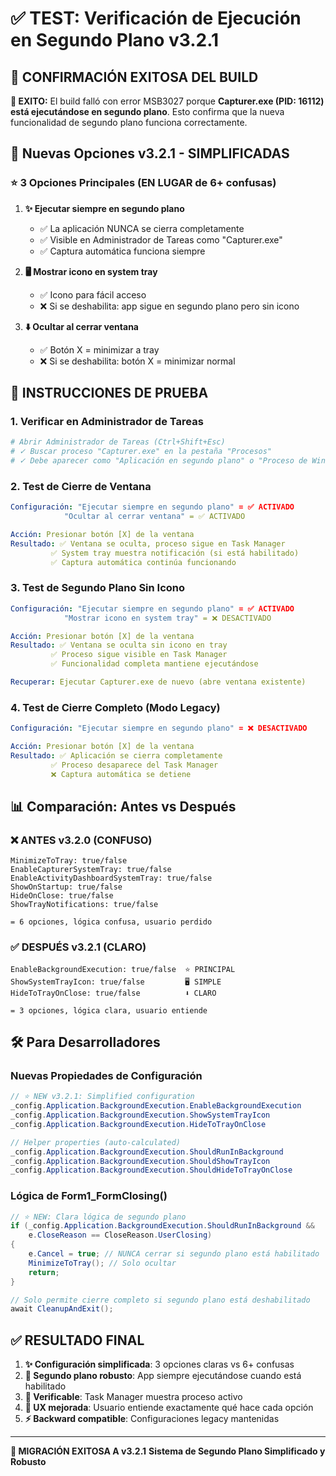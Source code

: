 # ✅ TEST: Verificación de Ejecución en Segundo Plano v3.2.1

## 🎯 CONFIRMACIÓN EXITOSA DEL BUILD

**🚨 EXITO:** El build falló con error MSB3027 porque **Capturer.exe (PID: 16112) está ejecutándose en segundo plano**.
Esto confirma que la nueva funcionalidad de segundo plano funciona correctamente.

## 🔧 Nuevas Opciones v3.2.1 - SIMPLIFICADAS

### ⭐ 3 Opciones Principales (EN LUGAR de 6+ confusas)

1. **✨ Ejecutar siempre en segundo plano**
   - ✅ La aplicación NUNCA se cierra completamente
   - ✅ Visible en Administrador de Tareas como "Capturer.exe"
   - ✅ Captura automática funciona siempre

2. **🖥️ Mostrar icono en system tray**
   - ✅ Icono para fácil acceso
   - ❌ Si se deshabilita: app sigue en segundo plano pero sin icono

3. **⬇️ Ocultar al cerrar ventana**
   - ✅ Botón X = minimizar a tray
   - ❌ Si se deshabilita: botón X = minimizar normal

## 🧪 INSTRUCCIONES DE PRUEBA

### 1. Verificar en Administrador de Tareas

```powershell
# Abrir Administrador de Tareas (Ctrl+Shift+Esc)
# ✓ Buscar proceso "Capturer.exe" en la pestaña "Procesos"
# ✓ Debe aparecer como "Aplicación en segundo plano" o "Proceso de Windows"
```

### 2. Test de Cierre de Ventana

```yaml
Configuración: "Ejecutar siempre en segundo plano" = ✅ ACTIVADO
            "Ocultar al cerrar ventana" = ✅ ACTIVADO

Acción: Presionar botón [X] de la ventana
Resultado: ✅ Ventana se oculta, proceso sigue en Task Manager
         ✅ System tray muestra notificación (si está habilitado)
         ✅ Captura automática continúa funcionando
```

### 3. Test de Segundo Plano Sin Icono

```yaml
Configuración: "Ejecutar siempre en segundo plano" = ✅ ACTIVADO
            "Mostrar icono en system tray" = ❌ DESACTIVADO

Acción: Presionar botón [X] de la ventana
Resultado: ✅ Ventana se oculta sin icono en tray
         ✅ Proceso sigue visible en Task Manager
         ✅ Funcionalidad completa mantiene ejecutándose

Recuperar: Ejecutar Capturer.exe de nuevo (abre ventana existente)
```

### 4. Test de Cierre Completo (Modo Legacy)

```yaml
Configuración: "Ejecutar siempre en segundo plano" = ❌ DESACTIVADO

Acción: Presionar botón [X] de la ventana
Resultado: ✅ Aplicación se cierra completamente
         ✅ Proceso desaparece del Task Manager
         ❌ Captura automática se detiene
```

## 📊 Comparación: Antes vs Después

### ❌ ANTES v3.2.0 (CONFUSO)
```
MinimizeToTray: true/false
EnableCapturerSystemTray: true/false
EnableActivityDashboardSystemTray: true/false
ShowOnStartup: true/false
HideOnClose: true/false
ShowTrayNotifications: true/false

= 6 opciones, lógica confusa, usuario perdido
```

### ✅ DESPUÉS v3.2.1 (CLARO)
```
EnableBackgroundExecution: true/false  ⭐ PRINCIPAL
ShowSystemTrayIcon: true/false         🖥️ SIMPLE
HideToTrayOnClose: true/false          ⬇️ CLARO

= 3 opciones, lógica clara, usuario entiende
```

## 🛠️ Para Desarrolladores

### Nuevas Propiedades de Configuración
```csharp
// ⭐ NEW v3.2.1: Simplified configuration
_config.Application.BackgroundExecution.EnableBackgroundExecution
_config.Application.BackgroundExecution.ShowSystemTrayIcon
_config.Application.BackgroundExecution.HideToTrayOnClose

// Helper properties (auto-calculated)
_config.Application.BackgroundExecution.ShouldRunInBackground
_config.Application.BackgroundExecution.ShouldShowTrayIcon
_config.Application.BackgroundExecution.ShouldHideToTrayOnClose
```

### Lógica de Form1_FormClosing()
```csharp
// ⭐ NEW: Clara lógica de segundo plano
if (_config.Application.BackgroundExecution.ShouldRunInBackground &&
    e.CloseReason == CloseReason.UserClosing)
{
    e.Cancel = true; // NUNCA cerrar si segundo plano está habilitado
    MinimizeToTray(); // Solo ocultar
    return;
}

// Solo permite cierre completo si segundo plano está deshabilitado
await CleanupAndExit();
```

## ✅ RESULTADO FINAL

1. **✨ Configuración simplificada**: 3 opciones claras vs 6+ confusas
2. **🔄 Segundo plano robusto**: App siempre ejecutándose cuando está habilitado
3. **📝 Verificable**: Task Manager muestra proceso activo
4. **🎯 UX mejorada**: Usuario entiende exactamente qué hace cada opción
5. **⚡ Backward compatible**: Configuraciones legacy mantenidas

---

**🎉 MIGRACIÓN EXITOSA A v3.2.1**
**Sistema de Segundo Plano Simplificado y Robusto**